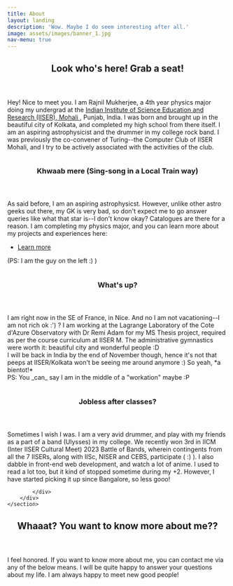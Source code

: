 ```yaml
---
title: About
layout: landing
description: 'Wow. Maybe I do seem interesting after all.'
image: assets/images/banner_1.jpg
nav-menu: true
---
```


<!-- Main -->
<div id="main">

<!-- One -->
<section id="one">
	<div class="inner">
		<header class="major">
			<h2>Look who's here! Grab a seat!</h2>
		</header>
		<p>Hey! Nice to meet you. I am Rajnil Mukherjee, a 4th year physics major doing my undergrad at the <a href = "https://www.iisermohali.ac.in/"> Indian Institute of Science Education and Research (IISER), Mohali </a>, Punjab, India. I was born and brought up in the beautiful city of Kolkata, and completed my high school from there itself. I am an aspiring astrophysicist and the drummer in my college rock band. I was previously the co-convener of Turing--the Computer Club of IISER Mohali, and I try to be actively associated with the activities of the club. </p>
	</div>
</section>

<!-- Two -->
<section id="two" class="spotlights">
	<section>
		<a href="#" class="image">
			<img src="{% link assets/images/about_5.jpeg %}" alt="" data-position="center center" />
		</a>
		<div class="content">
			<div class="inner">
				<header class="major">
					<h3>Khwaab mere (Sing-song in a Local Train way)</h3>
				</header>
				<p>As said before, I am an aspiring astrophysicst. However, unlike other astro geeks out there, my GK is very bad, so don't expect me to go answer queries like what that star is--I don't know okay? Catalogues are there for a reason. I am completing my physics major, and you can learn more about my projects and experiences here:</p>
				<ul class="actions">
					<li><a href="Research and Experience.html" class="button">Learn more</a></li>
				</ul>
				<p>
				(PS: I am the guy on the left :) )
				</p>
			</div>
		</div>
	</section>
	<section>
		<a href="#" class="image">
			<img src="{% link assets/images/oca.jpeg %}" alt="" data-position="top center" />
		</a>
		<div class="content">
			<div class="inner">
				<header class="major">
					<h3>What's up?</h3>
				</header>
				<p>I am right now in the SE of France, in Nice. And no I am not vacationing--I am not rich ok :') ? I am working at the Lagrange Laboratory of the Cote d'Azure Observatory with Dr Remi Adam for my MS Thesis project, required as per the course curriculum at IISER M. The administrative gymnastics were worth it: beautiful city and wonderful people :D
				<br>
				I will be back in India by the end of November though, hence it's not that peeps at IISER/Kolkata won't be seeing me around anymore :) So yeah, *a bientot!*
			    <br>
				PS: You _can_ say I am in the middle of a "workation" maybe :P
				</p>
			</div>
		</div>
	</section>
	<section>
		<a href="#" class="image">
			<img src="{% link assets/images/about_3.jpg %}" alt="" data-position="25% 25%" />
		</a>
		<div class="content">
			<div class="inner">
				<header class="major">
					<h3>Jobless after classes?</h3>
				</header>
				<p>Sometimes I wish I was. I am a very avid drummer, and play with my friends as a part of a band (Ulysses) in my college. We recently won 3rd in IICM (Inter IISER Cultural Meet) 2023 Battle of Bands, wherein contingents from all the 7 IISERs, along with IISc, NISER and CEBS, participate ( :) ).  I also dabble in front-end web development, and watch a lot of anime. I used to read a lot too, but it kind of stopped sometime during my +2. However, I have started picking it up since Bangalore, so less gooo!  </p>
				
			</div>
		</div>
	</section>
</section>

<!-- Three -->
<section id="three">
	<div class="inner">
		<header class="major">
			<h2>Whaaat? You want to know more about me??</h2>
		</header>
		<p>I feel honored. If you want to know more about me, you can contact me via any of the below means. I will be quite happy to answer your questions about my life. I am always happy to meet new good people!</p>
	</div>
</section>

</div>
